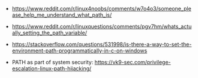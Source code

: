 - https://www.reddit.com/r/linux4noobs/comments/w7o4o3/someone_please_help_me_understand_what_path_is/

- https://www.reddit.com/r/linuxquestions/comments/pgv7hm/whats_actually_setting_the_path_variable/

- https://stackoverflow.com/questions/531998/is-there-a-way-to-set-the-environment-path-programmatically-in-c-on-windows

- PATH as part of system security: https://vk9-sec.com/privilege-escalation-linux-path-hijacking/
